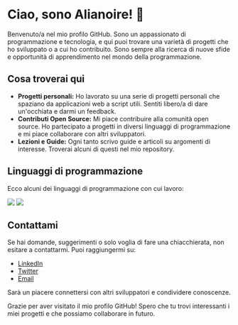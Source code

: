 # Ciao, sono Alianoire! 👋

Benvenuto/a nel mio profilo GitHub. Sono un appassionato di programmazione e tecnologia, e qui puoi trovare una varietà di progetti che ho sviluppato o a cui ho contribuito. Sono sempre alla ricerca di nuove sfide e opportunità di apprendimento nel mondo della programmazione.

## Cosa troverai qui

- **Progetti personali:** Ho lavorato su una serie di progetti personali che spaziano da applicazioni web a script utili. Sentiti libero/a di dare un'occhiata e darmi un feedback.
- **Contributi Open Source:** Mi piace contribuire alla comunità open source. Ho partecipato a progetti in diversi linguaggi di programmazione e mi piace collaborare con altri sviluppatori.
- **Lezioni e Guide:** Ogni tanto scrivo guide e articoli su argomenti di interesse. Troverai alcuni di questi nel mio repository.

## Linguaggi di programmazione

Ecco alcuni dei linguaggi di programmazione con cui lavoro:

<img src="https://cdn.jsdelivr.net/gh/devicons/devicon/icons/visualstudio/visualstudio-plain.svg" />
<img src="https://cdn.jsdelivr.net/gh/devicons/devicon/icons/mysql/mysql-original-wordmark.svg" />


## Contattami

Se hai domande, suggerimenti o solo voglia di fare una chiacchierata, non esitare a contattarmi. Puoi raggiungermi su:

- [LinkedIn](https://www.linkedin.com/in/alianoire)
- [Twitter](https://twitter.com/alianoire)
- [Email](mailto:alianoire@email.com)

Sarà un piacere connettersi con altri sviluppatori e condividere conoscenze.

Grazie per aver visitato il mio profilo GitHub! Spero che tu trovi interessanti i miei progetti e che possiamo collaborare in futuro.
